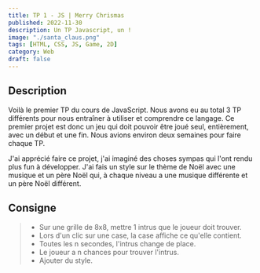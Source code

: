 ```yaml
---
title: TP 1 - JS | Merry Chrismas
published: 2022-11-30
description: Un TP Javascript, un !
image: "./santa_claus.png"
tags: [HTML, CSS, JS, Game, 2D]
category: Web
draft: false
---
```


<!-- # Merry Christmas -->

## Description

Voilà le premier TP du cours de JavaScript. Nous avons eu au total 3 TP différents pour nous entraîner à utiliser et comprendre ce langage.
Ce premier projet est donc un jeu qui doit pouvoir être joué seul, entièrement, avec un début et une fin.
Nous avions environ deux semaines pour faire chaque TP.

J'ai apprécié faire ce projet, j'ai imaginé des choses sympas qui l'ont rendu plus fun à développer.
J'ai fais un style sur le thème de Noël avec une musique et un père Noël qui, à chaque niveau a une musique différente et un père Noël différent.

## Consigne

> - Sur une grille de 8x8, mettre 1 intrus que le joueur doit trouver.<br/>
> - Lors d'un clic sur une case, la case affiche ce qu'elle contient.<br/>
> - Toutes les n secondes, l'intrus change de place.<br/>
> - Le joueur a n chances pour trouver l'intrus.<br/>
> - Ajouter du style.<br/>

